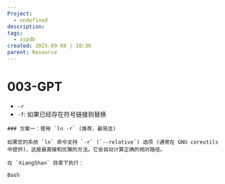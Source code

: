 ```yaml
---
Project:
  - undefined
description:
tags:
  - xspdb
created: 2025-09-08 | 10:36
parent: Resource
---
```

# 003-GPT
- `-r`
- `-f`: 如果已经存在符号链接则替换
```
### 方案一：使用 `ln -r` (推荐，最简洁)

如果您的系统 `ln` 命令支持 `-r` (`--relative`) 选项 (通常在 GNU coreutils 中提供)，这是最直接和优雅的方法。它会自动计算正确的相对路径。

在 `XiangShan` 目录下执行：

Bash
```